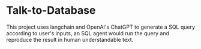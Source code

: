 # Talk-to-Database

This project uses langchain and OpenAI's ChatGPT to generate a SQL query according to user's inputs, an SQL agent would run the query and reproduce the result in human understandable text.
